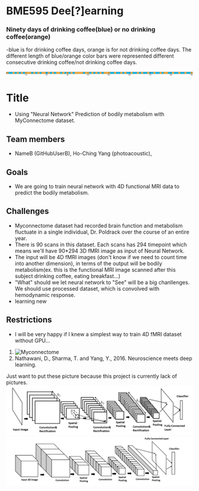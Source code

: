 # BME595 Dee[?]earning
### Ninety days of drinking coffee(blue) or no drinking coffee(orange)
-blue is for drinking coffee days, orange is for not drinking coffee days. The different length of blue/orange color bars were represented  different consecutive drinking coffee/not drinking coffee days.

![Coffee or NoCoffee](https://github.com/photoacoustic/bme595-project-2017/blob/master/project/Screen%20Shot%202017-10-12%20at%203.58.06%20PM.png)
# Title  
- Using "Neural Network" Prediction of bodily metabolism with MyConnectome dataset.
## Team members  
-  NameB (GitHubUserB), Ho-Ching Yang (photoacoustic),
## Goals  
- We are going to train neural network with 4D functional MRI data to predict the bodily metabolism.
## Challenges
- Myconnectome dataset had recorded brain function and metabolism fluctuate in a single individual, Dr. Poldrack over the course of an entire year.  
- There is 90 scans in this dataset. Each scans has 294 timepoint which means we'll have 90*294 3D fMRI image as input of Neural Network.
- The input will be 4D fMRI images (don't know if we need to count time into another dimension), in terms of the output will be bodily metabolism(ex. this is the functional MRI image scanned after this subject drinking coffee, eating breakfast...)
- "What" should we let neural network to "See" will be a big chanllenges. We should use processed dataset, which is convolved with hemodynamic response.
- learning new 
## Restrictions
- I will be very happy if I knew a simplest way to train 4D fMRI dataset without GPU...

1. ![Myconnectome](http://myconnectome.org/wp/)
2. Nathawani, D., Sharma, T. and Yang, Y., 2016. Neuroscience meets deep learning.

Just want to put these picture because this project is currently lack of pictures.
![2D](https://github.com/photoacoustic/bme595-project-2017/blob/master/project/Screen%20Shot%202017-10-11%20at%209.34.54%20PM.png)
![3D](https://github.com/photoacoustic/bme595-project-2017/blob/master/project/Screen%20Shot%202017-10-11%20at%209.35.09%20PM.png)
